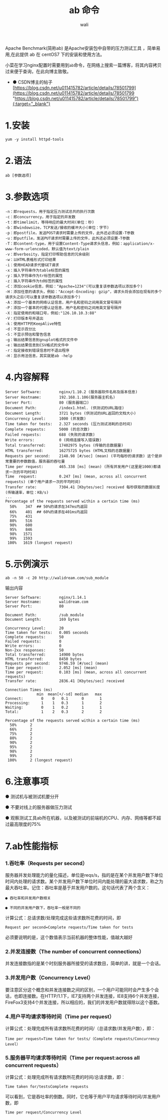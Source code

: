 ﻿---
layout: post
title: ab 命令  #标题
tagline: 压力测试工具
category: linux      #分类
author: wali    #作者
tag: linux     #标签
ghurl:        #github url
ghurl_zip:    #github zip下载

post_nav: ["1.安装","2.语法","3.参数选项","4.内容解释","5.示例演示","6.注意事项","7.ab性能指标"]
---

Apache Benchmark(简称ab) 是Apache安装包中自带的压力测试工具 ，简单易用,在此提供 ab 在 centOS7 下的安装和使用方法。

小菜在学习nginx配置时需要用到`ab`命令，在网络上搜索一篇博客，将其内容拷贝过来便于查询，在此向博主致敬。

* ● CSDN博主的帖子 [https://blog.csdn.net/u011415782/article/details/78501799](https://blog.csdn.net/u011415782/article/details/78501799 "https://blog.csdn.net/u011415782/article/details/78501799"){:target="_blank"}


# 1.安装

	yum -y install httpd-tools
	
# 2.语法

	ab [参数选项]

# 3.参数选项

```linux
-n：即requests，用于指定压力测试总共的执行次数
-c：即concurrency，用于指定的并发数
-t：即timelimit，等待响应的最大时间(单位：秒)
-b：即windowsize，TCP发送/接收的缓冲大小(单位：字节)
-p：即postfile，发送POST请求时需要上传的文件，此外还必须设置-T参数
-u：即putfile，发送PUT请求时需要上传的文件，此外还必须设置-T参数
-T：即content-type，用于设置Content-Type请求头信息，例如：application/x-www-form-urlencoded，默认值为text/plain
-v：即verbosity，指定打印帮助信息的冗余级别
-w：以HTML表格形式打印结果
-i：使用HEAD请求代替GET请求
-x：插入字符串作为table标签的属性
-y：插入字符串作为tr标签的属性
-z：插入字符串作为td标签的属性
-C：添加cookie信息，例如："Apache=1234"(可以重复该参数选项以添加多个)
-H：添加任意的请求头，例如："Accept-Encoding: gzip"，请求头将会添加在现有的多个请求头之后(可以重复该参数选项以添加多个)
-A：添加一个基本的网络认证信息，用户名和密码之间用英文冒号隔开
-P：添加一个基本的代理认证信息，用户名和密码之间用英文冒号隔开
-X：指定使用的和端口号，例如:"126.10.10.3:88"
-V：打印版本号并退出
-k：使用HTTP的KeepAlive特性
-d：不显示百分比
-S：不显示预估和警告信息
-g：输出结果信息到gnuplot格式的文件中
-e：输出结果信息到CSV格式的文件中
-r：指定接收到错误信息时不退出程序
-H：显示用法信息，其实就是ab -help
```

# 4.内容解释

```linux
Server Software:        nginx/1.10.2 (服务器软件名称及版本信息)
Server Hostname:        192.168.1.106(服务器主机名)
Server Port:            80 (服务器端口)
Document Path:          /index1.html. (供测试的URL路径)
Document Length:        3721 bytes (供测试的URL返回的文档大小)
Concurrency Level:      1000 (并发数)
Time taken for tests:   2.327 seconds (压力测试消耗的总时间)
Complete requests:      5000 (的总次数)
Failed requests:        688 (失败的请求数)
Write errors:           0 (网络连接写入错误数)
Total transferred:      17402975 bytes (传输的总数据量)
HTML transferred:       16275725 bytes (HTML文档的总数据量)
Requests per second:    2148.98 [#/sec] (mean) (平均每秒的请求数) 这个是非常重要的参数数值，服务器的吞吐量 
Time per request:       465.338 [ms] (mean) (所有并发用户(这里是1000)都请求一次的平均时间)
Time  request:       	0.247 [ms] (mean, across all concurrent requests) (单个用户请求一次的平均时间)
Transfer rate:          7304.41 [Kbytes/sec] received 每秒获取的数据长度 (传输速率，单位：KB/s)
...
Percentage of the requests served within a certain time (ms)
  50%    347  ## 50%的请求在347ms内返回 
  66%    401  ## 60%的请求在401ms内返回 
  75%    431
  80%    516
  90%    600
  95%    846
  98%   1571
  99%   1593
 100%   1619 (longest request)
```

# 5.示例演示

	ab -n 50 -c 20 http://walidream.com/sub_module

输出内容

```linux
Server Software:        nginx/1.14.1
Server Hostname:        walidream.com
Server Port:            80

Document Path:          /sub_module
Document Length:        169 bytes

Concurrency Level:      20
Time taken for tests:   0.005 seconds
Complete requests:      50
Failed requests:        0
Write errors:           0
Non-2xx responses:      50
Total transferred:      14900 bytes
HTML transferred:       8450 bytes
Requests per second:    9746.59 [#/sec] (mean)
Time per request:       2.052 [ms] (mean)
Time per request:       0.103 [ms] (mean, across all concurrent requests)
Transfer rate:          2836.41 [Kbytes/sec] received

Connection Times (ms)
              min  mean[+/-sd] median   max
Connect:        0    0   0.1      0       1
Processing:     1    1   0.3      1       2
Waiting:        0    1   0.2      1       1
Total:          1    2   0.3      2       2

Percentage of the requests served within a certain time (ms)
  50%      2
  66%      2
  75%      2
  80%      2
  90%      2
  95%      2
  98%      2
  99%      2
 100%      2 (longest request)

```

# 6.注意事项

● 测试机与被测试机要分开

● 不要对线上的服务器做压力测试

● 观察测试工具ab所在机器，以及被测试的前端机的CPU、内存、网络等都不超过最高限度的75%


# 7.ab性能指标

### 1.吞吐率（Requests per second）

服务器并发处理能力的量化描述，单位是reqs/s，指的是在某个并发用户数下单位时间内处理的请求数。某个并发用户数下单位时间内能处理的最大请求数，称之为最大吞吐率。记住：吞吐率是基于并发用户数的。这句话代表了两个含义：

	● 吞吐率和并发用户数相关

	● 不同的并发用户数下，吞吐率一般是不同的

计算公式：总请求数/处理完成这些请求数所花费的时间，即

	Request per second=Complete requests/Time taken for tests

必须要说明的是，这个数值表示当前机器的整体性能，值越大越好

### 2.并发连接数（The number of concurrent connections）

并发连接数指的是某个时刻服务器所接受的请求数目，简单的讲，就是一个会话。

### 3.并发用户数（Concurrency Level）

要注意区分这个概念和并发连接数之间的区别，一个用户可能同时会产生多个会话，也即连接数。在HTTP/1.1下，IE7支持两个并发连接，IE8支持6个并发连接，FireFox3支持4个并发连接，所以相应的，我们的并发用户数就得除以这个基数。

### 4.用户平均请求等待时间（Time per request）

计算公式：处理完成所有请求数所花费的时间/（总请求数/并发用户数），即：

	Time per request=Time taken for tests/（Complete requests/Concurrency Level）


### 5.服务器平均请求等待时间（Time per request:across all concurrent requests）

计算公式：处理完成所有请求数所花费的时间/总请求数，即：

	Time taken for/testsComplete requests

可以看到，它是吞吐率的倒数。同时，它也等于用户平均请求等待时间/并发用户数，即

	Time per request/Concurrency Level













	